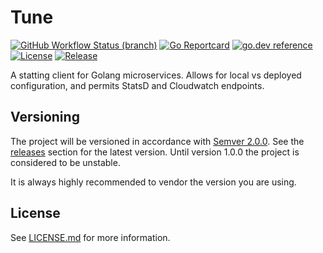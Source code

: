 # Tune
[![GitHub Workflow Status (branch)](https://img.shields.io/github/workflow/status/gomicro/tune/Build/master)](https://github.com/gomicro/tune/actions?query=workflow%3ABuild)
[![Go Reportcard](https://goreportcard.com/badge/github.com/gomicro/tune)](https://goreportcard.com/report/github.com/gomicro/tune)
[![go.dev reference](https://img.shields.io/badge/go.dev-reference-007d9c?logo=go&logoColor=white)](https://pkg.go.dev/github.com/gomicro/tune)
[![License](https://img.shields.io/github/license/gomicro/tune.svg)](https://github.com/gomicro/tune/blob/master/LICENSE.md)
[![Release](https://img.shields.io/github/release/gomicro/tune.svg)](https://github.com/gomicro/tune/releases/latest)

A statting client for Golang microservices. Allows for local vs deployed configuration, and permits StatsD and Cloudwatch endpoints.

## Versioning

The project will be versioned in accordance with [Semver 2.0.0](https://semver.org). See the [releases](https://github.com/gomicro/tune/releases) section for the latest version. Until version 1.0.0 the project is considered to be unstable.

It is always highly recommended to vendor the version you are using.

## License
See [LICENSE.md](./LICENSE.md) for more information.
